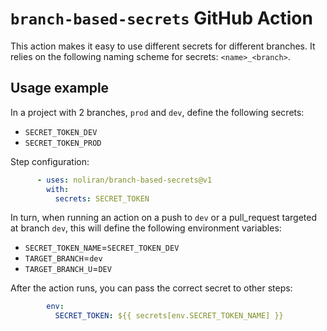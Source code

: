 # `branch-based-secrets` GitHub Action

This action makes it easy to use different secrets for different branches.
It relies on the following naming scheme for secrets: `<name>_<branch>`.

## Usage example

In a project with 2 branches, `prod` and `dev`, define the following secrets:
* `SECRET_TOKEN_DEV`
* `SECRET_TOKEN_PROD`

Step configuration:
```yaml
      - uses: noliran/branch-based-secrets@v1
        with:
          secrets: SECRET_TOKEN
```

In turn, when running an action on a push to `dev` or a pull_request targeted at branch `dev`, this will define the following environment variables:
* `SECRET_TOKEN_NAME`=`SECRET_TOKEN_DEV`
* `TARGET_BRANCH`=`dev`
* `TARGET_BRANCH_U`=`DEV`

After the action runs, you can pass the correct secret to other steps:
```yaml
        env:
          SECRET_TOKEN: ${{ secrets[env.SECRET_TOKEN_NAME] }}
```